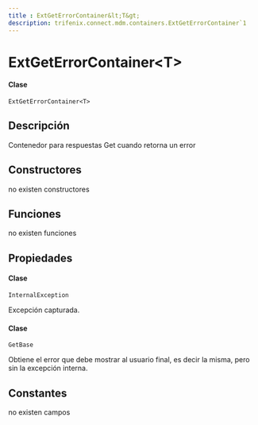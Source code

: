 ```yaml
---
title : ExtGetErrorContainer&lt;T&gt;
description: trifenix.connect.mdm.containers.ExtGetErrorContainer`1
---
```


# ExtGetErrorContainer&lt;T&gt;

<CodeBlock slots = 'heading, code' repeat = '1' languages = 'C#' />

#### Clase
```
ExtGetErrorContainer<T>
```

## Descripción
Contenedor para respuestas Get cuando retorna un error
## Constructores

no existen constructores


## Funciones

no existen funciones

## Propiedades


<CodeBlock slots = 'heading, code' repeat = '1' languages = 'C#' />

#### Clase
```
InternalException
```


Excepción capturada.

<CodeBlock slots = 'heading, code' repeat = '1' languages = 'C#' />

#### Clase
```
GetBase
```


Obtiene el error que debe mostrar al usuario final, es decir la misma, pero sin la excepción interna.
## Constantes
no existen campos


